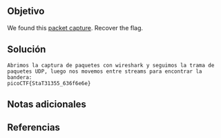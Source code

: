 ## Objetivo
We found this [packet capture](https://jupiter.challenges.picoctf.org/static/483e50268fe7e015c49caf51a69063d0/capture.pcap). Recover the flag.
## Solución
```
Abrimos la captura de paquetes con wireshark y seguimos la trama de paquetes UDP, luego nos movemos entre streams para encontrar la bandera:
picoCTF{StaT31355_636f6e6e}
```
## Notas adicionales
## Referencias